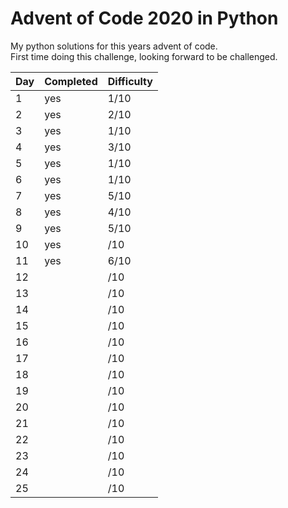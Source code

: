 # Advent of Code 2020 in Python

My python solutions for this years advent of code. <br>
First time doing this challenge, looking forward to be challenged.




Day | Completed | Difficulty
--  | --------- |   ---
1   | yes | 1/10
2   | yes | 2/10
3   | yes | 1/10
4   | yes | 3/10
5   | yes | 1/10
6   | yes | 1/10
7   | yes | 5/10
8   | yes | 4/10
9   | yes | 5/10
10  | yes | /10
11  | yes | 6/10
12  |  | /10
13  |  | /10
14  |  | /10
15  |  | /10
16  |  | /10
17  |  | /10
18  |  | /10
19  |  | /10
20  |  | /10
21  |  | /10
22  |  | /10
23  |  | /10
24  |  | /10
25  |  | /10
